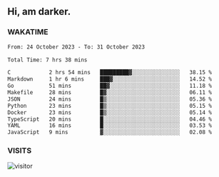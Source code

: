 ## Hi, am darker.

### WAKATIME

<!--START_SECTION:waka-->

```txt
From: 24 October 2023 - To: 31 October 2023

Total Time: 7 hrs 38 mins

C            2 hrs 54 mins   █████████▓░░░░░░░░░░░░░░░   38.15 %
Markdown     1 hr 6 mins     ███▓░░░░░░░░░░░░░░░░░░░░░   14.52 %
Go           51 mins         ██▓░░░░░░░░░░░░░░░░░░░░░░   11.18 %
Makefile     28 mins         █▓░░░░░░░░░░░░░░░░░░░░░░░   06.11 %
JSON         24 mins         █▒░░░░░░░░░░░░░░░░░░░░░░░   05.36 %
Python       23 mins         █▒░░░░░░░░░░░░░░░░░░░░░░░   05.15 %
Docker       23 mins         █▒░░░░░░░░░░░░░░░░░░░░░░░   05.14 %
TypeScript   20 mins         █░░░░░░░░░░░░░░░░░░░░░░░░   04.46 %
YAML         16 mins         █░░░░░░░░░░░░░░░░░░░░░░░░   03.53 %
JavaScript   9 mins          ▓░░░░░░░░░░░░░░░░░░░░░░░░   02.08 %
```

<!--END_SECTION:waka-->

### VISITS
<!-- i should probably build this when i will have some time -->
![visitor](https://profile-counter.glitch.me/sanix-darker/count.svg)
